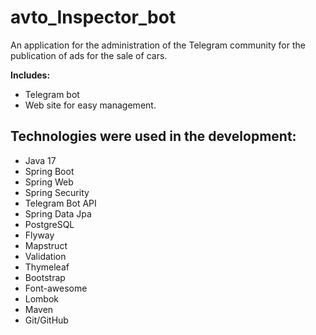 # avto_Inspector_bot
An application for the administration of the Telegram community for the publication of ads for the sale of cars.

**Includes:**
- Telegram bot
- Web site for easy management.

## Technologies were used in the development:
- Java 17
- Spring Boot
- Spring Web
- Spring Security
- Telegram Bot API
- Spring Data Jpa
- PostgreSQL
- Flyway
- Mapstruct
- Validation
- Thymeleaf
- Bootstrap
- Font-awesome
- Lombok
- Maven
- Git/GitHub

